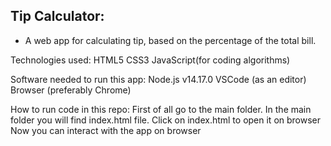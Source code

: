## Tip Calculator:
- A web app for calculating tip, based on the percentage of the total bill.

Technologies used:
HTML5
CSS3
JavaScript(for coding algorithms)

Software needed to run this app:
Node.js v14.17.0
VSCode (as an editor)
Browser (preferably Chrome)

How to run code in this repo:
First of all go to the main folder.
In the main folder you will find index.html file.
Click on index.html to open it on browser
Now you can interact with the app on browser
